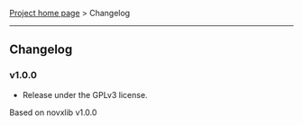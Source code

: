 [Project home page](../) > Changelog

------------------------------------------------------------------------

## Changelog


### v1.0.0

- Release under the GPLv3 license.

Based on novxlib v1.0.0
